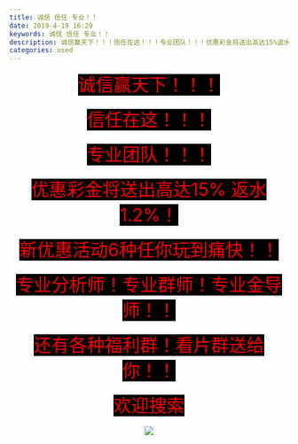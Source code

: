 ```yaml
---
title: 诚信 信任 专业！！
date: 2019-4-19 16:29
keywords: 诚信 信任 专业！！
description: 诚信赢天下！！！信任在这！！！专业团队！！！优惠彩金将送出高达15%返水1.2%！新优惠活动6种任你玩到痛快！！专业分析师！专业群师！专业金导师！！还有各种福利群！看片群送给你！！欢迎搜索
categories: used
---
```

<td class="t_f" id="postmessage_3551502">

<div align="center"><font size="6"><font color="#ff0000"><font style="background-color:black">诚信赢天下！！！</font></font></font></div><br/>
<div align="center"><font size="6"><font color="#ff0000"><font style="background-color:black">信任在这！！！</font></font></font></div><br/>
<div align="center"><font size="6"><font color="#ff0000"><font style="background-color:black">专业团队！！！</font></font></font></div><br/>
<div align="center"><font size="6"><font color="#ff0000"><font style="background-color:black">优惠彩金将送出高达15% 返水1.2%！</font></font></font></div><br/>
<div align="center"><font size="6"><font color="#ff0000"><font style="background-color:black">新优惠活动6种任你玩到痛快！！</font></font></font></div><br/>
<div align="center"><font size="6"><font color="#ff0000"><font style="background-color:black">专业分析师！专业群师！专业金导师！！</font></font></font></div><br/>
<div align="center"><font size="6"><font color="#ff0000"><font style="background-color:black">还有各种福利群！看片群送给你！！</font></font></font></div><br/>
<div align="center"><font size="6"><font color="#ff0000"><font style="background-color:black">欢迎搜索</font></font></font></div><br/>
<div align="center">

<img aid="1146016" data-cf-modified-dfc5c1bbc1e72a3bb2242ed6-="" file="data/attachment/forum/201904/19/162908yw34kv5g5fwm5g0w.png.thumb.jpg" id="aimg_1146016" inpost="1" onclick="" onmouseover="" src="http://www.flw.ph/data/attachment/forum/201904/19/162908yw34kv5g5fwm5g0w.png" style="cursor:pointer" zoomfile="data/attachment/forum/201904/19/162908yw34kv5g5fwm5g0w.png"/>


</div><br/>
<br/>
</td>
